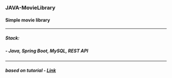 ### JAVA-MovieLibrary

#### Simple movie library

---

##### Stack:
##### - Java, Spring Boot, MySQL, REST API

---

##### based on tutorial - [Link][link]


[link]: https://github.com/kamilbrzezinski/aplikacja-crud-w-60-minut
